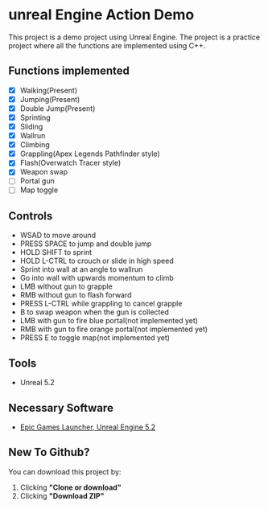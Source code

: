 # unreal Engine Action Demo

This project is a demo project using Unreal Engine. The project is a practice project where all the functions are implemented using C++.

## Functions implemented
- [x] Walking(Present)
- [x] Jumping(Present)
- [x] Double Jump(Present)
- [x] Sprinting
- [x] Sliding
- [x] Wallrun
- [x] Climbing
- [x] Grappling(Apex Legends Pathfinder style)
- [x] Flash(Overwatch Tracer style)
- [x] Weapon swap
- [ ] Portal gun
- [ ] Map toggle

## Controls
- WSAD to move around
- PRESS SPACE to jump and double jump
- HOLD SHIFT to sprint
- HOLD L-CTRL to crouch or slide in high speed
- Sprint into wall at an angle to wallrun
- Go into wall with upwards momentum to climb
- LMB without gun to grapple
- RMB without gun to flash forward
- PRESS L-CTRL while grappling to cancel grapple
- B to swap weapon when the gun is collected
- LMB with gun to fire blue portal(not implemented yet)
- RMB with gun to fire orange portal(not implemented yet)
- PRESS E to toggle map(not implemented yet)

## Tools
- Unreal 5.2

## Necessary Software
- [Epic Games Launcher, Unreal Engine 5.2](https://www.unrealengine.com/en-US/blog)

## New To Github?

You can download this project by:
1. Clicking **"Clone or download"**
2. Clicking **"Download ZIP"**
